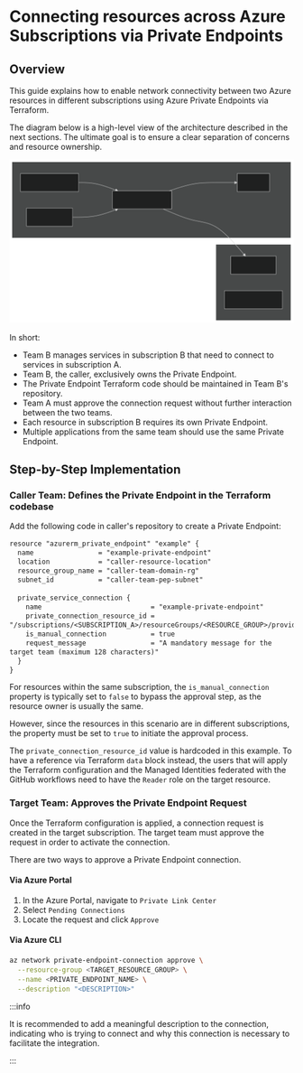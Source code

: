 # Connecting resources across Azure Subscriptions via Private Endpoints

## Overview

This guide explains how to enable network connectivity between two Azure
resources in different subscriptions using Azure Private Endpoints via
Terraform.

The diagram below is a high-level view of the architecture described in the next
sections. The ultimate goal is to ensure a clear separation of concerns and
resource ownership.

![Private Endpoint Architecture](peps-cross-subscription/architecture.svg)

In short:

- Team B manages services in subscription B that need to connect to services in
  subscription A.
- Team B, the caller, exclusively owns the Private Endpoint.
- The Private Endpoint Terraform code should be maintained in Team B's
  repository.
- Team A must approve the connection request without further interaction between
  the two teams.
- Each resource in subscription B requires its own Private Endpoint.
- Multiple applications from the same team should use the same Private Endpoint.

## Step-by-Step Implementation

### Caller Team: Defines the Private Endpoint in the Terraform codebase

Add the following code in caller's repository to create a Private Endpoint:

```hcl
resource "azurerm_private_endpoint" "example" {
  name                = "example-private-endpoint"
  location            = "caller-resource-location"
  resource_group_name = "caller-team-domain-rg"
  subnet_id           = "caller-team-pep-subnet"

  private_service_connection {
    name                           = "example-private-endpoint"
    private_connection_resource_id = "/subscriptions/<SUBSCRIPTION_A>/resourceGroups/<RESOURCE_GROUP>/providers/Microsoft.DocumentDB/databaseAccounts/<COSMOSDB_ACCOUNT>"
    is_manual_connection           = true
    request_message                = "A mandatory message for the target team (maximum 128 characters)"
  }
}
```

For resources within the same subscription, the `is_manual_connection` property
is typically set to `false` to bypass the approval step, as the resource owner
is usually the same.

However, since the resources in this scenario are in different subscriptions,
the property must be set to `true` to initiate the approval process.

The `private_connection_resource_id` value is hardcoded in this example. To have
a reference via Terraform `data` block instead, the users that will apply the
Terraform configuration and the Managed Identities federated with the GitHub
workflows need to have the `Reader` role on the target resource.

### Target Team: Approves the Private Endpoint Request

Once the Terraform configuration is applied, a connection request is created in
the target subscription. The target team must approve the request in order to
activate the connection.

There are two ways to approve a Private Endpoint connection.

#### Via Azure Portal

1. In the Azure Portal, navigate to `Private Link Center`
2. Select `Pending Connections`
3. Locate the request and click `Approve`

#### Via Azure CLI

```bash
az network private-endpoint-connection approve \
  --resource-group <TARGET_RESOURCE_GROUP> \
  --name <PRIVATE_ENDPOINT_NAME> \
  --description "<DESCRIPTION>"
```

:::info

It is recommended to add a meaningful description to the connection, indicating
who is trying to connect and why this connection is necessary to facilitate the
integration.

:::
